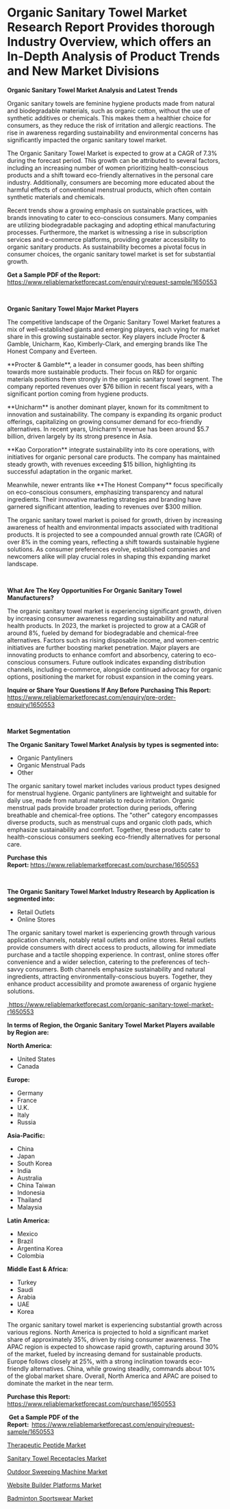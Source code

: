 <p><h1>Organic Sanitary Towel Market Research Report Provides thorough Industry Overview, which offers an In-Depth Analysis of Product Trends and New Market Divisions</h1></p><p><strong>Organic Sanitary Towel Market Analysis and Latest Trends</strong></p>
<p><p>Organic sanitary towels are feminine hygiene products made from natural and biodegradable materials, such as organic cotton, without the use of synthetic additives or chemicals. This makes them a healthier choice for consumers, as they reduce the risk of irritation and allergic reactions. The rise in awareness regarding sustainability and environmental concerns has significantly impacted the organic sanitary towel market.</p><p>The Organic Sanitary Towel Market is expected to grow at a CAGR of 7.3% during the forecast period. This growth can be attributed to several factors, including an increasing number of women prioritizing health-conscious products and a shift toward eco-friendly alternatives in the personal care industry. Additionally, consumers are becoming more educated about the harmful effects of conventional menstrual products, which often contain synthetic materials and chemicals.</p><p>Recent trends show a growing emphasis on sustainable practices, with brands innovating to cater to eco-conscious consumers. Many companies are utilizing biodegradable packaging and adopting ethical manufacturing processes. Furthermore, the market is witnessing a rise in subscription services and e-commerce platforms, providing greater accessibility to organic sanitary products. As sustainability becomes a pivotal focus in consumer choices, the organic sanitary towel market is set for substantial growth.</p></p>
<p><strong>Get a Sample PDF of the Report:&nbsp;</strong> <a href="https://www.reliablemarketforecast.com/enquiry/request-sample/1650553?utm_campaign=1178&utm_medium=2&utm_source=Github&utm_content=ia&utm_term=26092024&utm_id=organic-sanitary-towel">https://www.reliablemarketforecast.com/enquiry/request-sample/1650553</a></p>
<p>&nbsp;</p>
<p><strong>Organic Sanitary Towel Major Market Players</strong></p>
<p><p>The competitive landscape of the Organic Sanitary Towel Market features a mix of well-established giants and emerging players, each vying for market share in this growing sustainable sector. Key players include Procter & Gamble, Unicharm, Kao, Kimberly-Clark, and emerging brands like The Honest Company and Everteen.</p><p>**Procter & Gamble**, a leader in consumer goods, has been shifting towards more sustainable products. Their focus on R&D for organic materials positions them strongly in the organic sanitary towel segment. The company reported revenues over $76 billion in recent fiscal years, with a significant portion coming from hygiene products.</p><p>**Unicharm** is another dominant player, known for its commitment to innovation and sustainability. The company is expanding its organic product offerings, capitalizing on growing consumer demand for eco-friendly alternatives. In recent years, Unicharm's revenue has been around $5.7 billion, driven largely by its strong presence in Asia.</p><p>**Kao Corporation** integrate sustainability into its core operations, with initiatives for organic personal care products. The company has maintained steady growth, with revenues exceeding $15 billion, highlighting its successful adaptation in the organic market.</p><p>Meanwhile, newer entrants like **The Honest Company** focus specifically on eco-conscious consumers, emphasizing transparency and natural ingredients. Their innovative marketing strategies and branding have garnered significant attention, leading to revenues over $300 million.</p><p>The organic sanitary towel market is poised for growth, driven by increasing awareness of health and environmental impacts associated with traditional products. It is projected to see a compounded annual growth rate (CAGR) of over 8% in the coming years, reflecting a shift towards sustainable hygiene solutions. As consumer preferences evolve, established companies and newcomers alike will play crucial roles in shaping this expanding market landscape.</p></p>
<p>&nbsp;</p>
<p><strong>What Are The Key Opportunities For Organic Sanitary Towel Manufacturers?</strong></p>
<p><p>The organic sanitary towel market is experiencing significant growth, driven by increasing consumer awareness regarding sustainability and natural health products. In 2023, the market is projected to grow at a CAGR of around 8%, fueled by demand for biodegradable and chemical-free alternatives. Factors such as rising disposable income, and women-centric initiatives are further boosting market penetration. Major players are innovating products to enhance comfort and absorbency, catering to eco-conscious consumers. Future outlook indicates expanding distribution channels, including e-commerce, alongside continued advocacy for organic options, positioning the market for robust expansion in the coming years.</p></p>
<p><strong>Inquire or Share Your Questions If Any Before Purchasing This Report:</strong> <a href="https://www.reliablemarketforecast.com/enquiry/pre-order-enquiry/1650553?utm_campaign=1178&utm_medium=2&utm_source=Github&utm_content=ia&utm_term=26092024&utm_id=organic-sanitary-towel">https://www.reliablemarketforecast.com/enquiry/pre-order-enquiry/1650553</a></p>
<p>&nbsp;</p>
<p><strong>Market Segmentation</strong></p>
<p><strong>The Organic Sanitary Towel Market Analysis by types is segmented into:</strong></p>
<p><ul><li>Organic Pantyliners</li><li>Organic Menstrual Pads</li><li>Other</li></ul></p>
<p><p>The organic sanitary towel market includes various product types designed for menstrual hygiene. Organic pantyliners are lightweight and suitable for daily use, made from natural materials to reduce irritation. Organic menstrual pads provide broader protection during periods, offering breathable and chemical-free options. The "other" category encompasses diverse products, such as menstrual cups and organic cloth pads, which emphasize sustainability and comfort. Together, these products cater to health-conscious consumers seeking eco-friendly alternatives for personal care.</p></p>
<p><strong>Purchase this Report:&nbsp;</strong><a href="https://www.reliablemarketforecast.com/purchase/1650553?utm_campaign=1178&utm_medium=2&utm_source=Github&utm_content=ia&utm_term=26092024&utm_id=organic-sanitary-towel">https://www.reliablemarketforecast.com/purchase/1650553</a></p>
<p>&nbsp;</p>
<p><strong>The Organic Sanitary Towel Market Industry Research by Application is segmented into:</strong></p>
<p><ul><li>Retail Outlets</li><li>Online Stores</li></ul></p>
<p><p>The organic sanitary towel market is experiencing growth through various application channels, notably retail outlets and online stores. Retail outlets provide consumers with direct access to products, allowing for immediate purchase and a tactile shopping experience. In contrast, online stores offer convenience and a wider selection, catering to the preferences of tech-savvy consumers. Both channels emphasize sustainability and natural ingredients, attracting environmentally-conscious buyers. Together, they enhance product accessibility and promote awareness of organic hygiene solutions.</p></p>
<p><a href="https://www.reliablemarketforecast.com/organic-sanitary-towel-market-r1650553?utm_campaign=1178&utm_medium=2&utm_source=Github&utm_content=ia&utm_term=26092024&utm_id=organic-sanitary-towel">&nbsp;https://www.reliablemarketforecast.com/organic-sanitary-towel-market-r1650553</a></p>
<p><strong>In terms of Region, the Organic Sanitary Towel Market Players available by Region are:</strong></p>
<p>
    <p> <strong> North America: </strong>
        <ul>
            <li>United States</li>
            <li>Canada</li>
        </ul>
        </p> 
    <p> <strong> Europe: </strong>
        <ul>
            <li>Germany</li>
            <li>France</li>
            <li>U.K.</li>
            <li>Italy</li>
            <li>Russia</li>
        </ul>
        </p> 
    <p> <strong> Asia-Pacific: </strong>
        <ul>
            <li>China</li>
            <li>Japan</li>
            <li>South Korea</li>
            <li>India</li>
            <li>Australia</li>
            <li>China Taiwan</li>
            <li>Indonesia</li>
            <li>Thailand</li>
            <li>Malaysia</li>
        </ul>
        </p> 
    <p> <strong> Latin America: </strong>
        <ul>
            <li>Mexico</li>
            <li>Brazil</li>
            <li>Argentina Korea</li>
            <li>Colombia</li>
        </ul>
        </p> 
    <p> <strong> Middle East & Africa: </strong>
        <ul>
            <li>Turkey</li>
            <li>Saudi</li>
            <li>Arabia</li>
            <li>UAE</li>
            <li>Korea</li>
        </ul>
    </p>
    </p>
<p><p>The organic sanitary towel market is experiencing substantial growth across various regions. North America is projected to hold a significant market share of approximately 35%, driven by rising consumer awareness. The APAC region is expected to showcase rapid growth, capturing around 30% of the market, fueled by increasing demand for sustainable products. Europe follows closely at 25%, with a strong inclination towards eco-friendly alternatives. China, while growing steadily, commands about 10% of the global market share. Overall, North America and APAC are poised to dominate the market in the near term.</p></p>
<p><strong>Purchase this Report: </strong><a href="https://www.reliablemarketforecast.com/purchase/1650553?utm_campaign=1178&utm_medium=2&utm_source=Github&utm_content=ia&utm_term=26092024&utm_id=organic-sanitary-towel">https://www.reliablemarketforecast.com/purchase/1650553</a></p>
<p>&nbsp;<strong>Get a Sample PDF of the Report:&nbsp;&nbsp;</strong><a href="https://www.reliablemarketforecast.com/enquiry/request-sample/1650553?utm_campaign=1178&utm_medium=2&utm_source=Github&utm_content=ia&utm_term=26092024&utm_id=organic-sanitary-towel">https://www.reliablemarketforecast.com/enquiry/request-sample/1650553</a></p>
<p><strong></strong></p>
<p><p><a href="https://www.linkedin.com/pulse/emerging-market-trends-regional-analysis-therapeutic-nxr1e?trackingId=QDKL74XVQq6%2FZPV4fW8kHw%3D%3D&utm_campaign=1178&utm_medium=2&utm_source=Github&utm_content=ia&utm_term=26092024&utm_id=organic-sanitary-towel">Therapeutic Peptide Market</a></p><p><a href="https://github.com/PeterParrish5/Market-Research-Report-List-6/blob/main/sanitary-towel-receptacles-market.md?utm_campaign=1178&utm_medium=2&utm_source=Github&utm_content=ia&utm_term=26092024&utm_id=organic-sanitary-towel">Sanitary Towel Receptacles Market</a></p><p><a href="https://issuu.com/reportprime-2/docs/outdoor-sweeping-machine-market-siz_e5c7b780919b53?utm_campaign=1178&utm_medium=2&utm_source=Github&utm_content=ia&utm_term=26092024&utm_id=organic-sanitary-towel">Outdoor Sweeping Machine Market</a></p><p><a href="https://www.linkedin.com/pulse/future-insights-website-builder-platforms-market-trends-regional-to9jc?trackingId=yaCZwKEWSiK41oti5FAiLQ%3D%3D&utm_campaign=1178&utm_medium=2&utm_source=Github&utm_content=ia&utm_term=26092024&utm_id=organic-sanitary-towel">Website Builder Platforms Market</a></p><p><a href="https://issuu.com/reportprime-2/docs/badminton-sportswear-market-size-20_499884ec1e496d?utm_campaign=1178&utm_medium=2&utm_source=Github&utm_content=ia&utm_term=26092024&utm_id=organic-sanitary-towel">Badminton Sportswear Market</a></p></p>